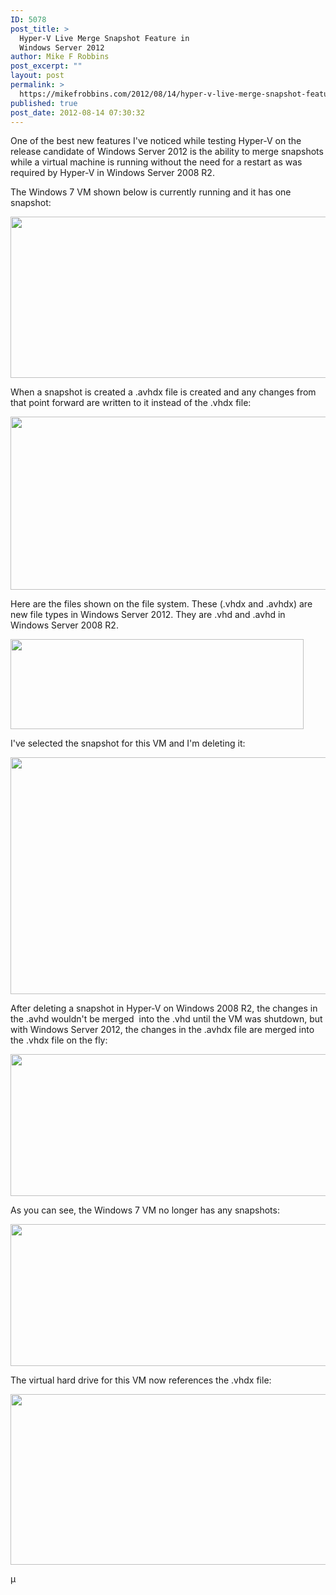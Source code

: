 ```yaml
---
ID: 5078
post_title: >
  Hyper-V Live Merge Snapshot Feature in
  Windows Server 2012
author: Mike F Robbins
post_excerpt: ""
layout: post
permalink: >
  https://mikefrobbins.com/2012/08/14/hyper-v-live-merge-snapshot-feature-in-windows-server-2012/
published: true
post_date: 2012-08-14 07:30:32
---
```

One of the best new features I've noticed while testing Hyper-V on the release candidate of Windows Server 2012 is the ability to merge snapshots while a virtual machine is running without the need for a restart as was required by Hyper-V in Windows Server 2008 R2.

The Windows 7 VM shown below is currently running and it has one snapshot:

<a href="http://mikefrobbins.com/wp-content/uploads/2012/08/2012-livemerge1.jpg"><img class="alignnone size-full wp-image-5079" title="2012-livemerge1" src="http://mikefrobbins.com/wp-content/uploads/2012/08/2012-livemerge1.jpg" alt="" width="622" height="258" /></a>

When a snapshot is created a .avhdx file is created and any changes from that point forward are written to it instead of the .vhdx file:

<a href="http://mikefrobbins.com/wp-content/uploads/2012/08/2012-livemerge2.jpg"><img class="alignnone size-full wp-image-5080" title="2012-livemerge2" src="http://mikefrobbins.com/wp-content/uploads/2012/08/2012-livemerge2.jpg" alt="" width="640" height="277" /></a>

Here are the files shown on the file system. These (.vhdx and .avhdx) are new file types in Windows Server 2012. They are .vhd and .avhd in Windows Server 2008 R2.

<a href="http://mikefrobbins.com/wp-content/uploads/2012/08/2012-livemerge3.jpg"><img class="alignnone size-full wp-image-5086" title="2012-livemerge3" src="http://mikefrobbins.com/wp-content/uploads/2012/08/2012-livemerge3.jpg" alt="" width="469" height="144" /></a>

I've selected the snapshot for this VM and I'm deleting it:

<a href="http://mikefrobbins.com/wp-content/uploads/2012/08/2012-livemerge4.jpg"><img class="alignnone size-full wp-image-5081" title="2012-livemerge4" src="http://mikefrobbins.com/wp-content/uploads/2012/08/2012-livemerge4.jpg" alt="" width="614" height="379" /></a>

After deleting a snapshot in Hyper-V on Windows 2008 R2, the changes in the .avhd wouldn't be merged  into the .vhd until the VM was shutdown, but with Windows Server 2012, the changes in the .avhdx file are merged into the .vhdx file on the fly:

<a href="http://mikefrobbins.com/wp-content/uploads/2012/08/2012-livemerge5.jpg"><img class="alignnone size-full wp-image-5082" title="2012-livemerge5" src="http://mikefrobbins.com/wp-content/uploads/2012/08/2012-livemerge5.jpg" alt="" width="640" height="227" /></a>

As you can see, the Windows 7 VM no longer has any snapshots:

<a href="http://mikefrobbins.com/wp-content/uploads/2012/08/2012-livemerge6.jpg"><img class="alignnone size-full wp-image-5083" title="2012-livemerge6" src="http://mikefrobbins.com/wp-content/uploads/2012/08/2012-livemerge6.jpg" alt="" width="640" height="227" /></a>

The virtual hard drive for this VM now references the .vhdx file:

<a href="http://mikefrobbins.com/wp-content/uploads/2012/08/2012-livemerge7.jpg"><img class="alignnone size-full wp-image-5084" title="2012-livemerge7" src="http://mikefrobbins.com/wp-content/uploads/2012/08/2012-livemerge7.jpg" alt="" width="640" height="273" /></a>

µ